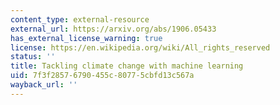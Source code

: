```yaml
---
content_type: external-resource
external_url: https://arxiv.org/abs/1906.05433
has_external_license_warning: true
license: https://en.wikipedia.org/wiki/All_rights_reserved
status: ''
title: Tackling climate change with machine learning
uid: 7f3f2857-6790-455c-8077-5cbfd13c567a
wayback_url: ''
---
```

